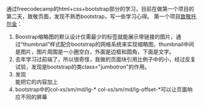 通过freecodecamp的html+css+bootstrap部分的学习，目前在做第一个项目的第二天，致敬页面，发现不熟悉bootstrap，写一些学习心得。
第一个项目<a href="">致敬托尔金</a>：
<ol>
<li>Boostrap缩略图的默认设计仅需最少的标签就能展示带链接的图片，通过“thumbnail”样式配合bootstrap的网格系统来实现缩略图，thumbnail中间是图片，图片周围是一小圈空白，外面是边框和圆角，下面是文字。</li>
<li>去年学习过前端了，所以很奇怪，我做的页面块引用比例子中的小，经过反复试验，发现是bootstrap的类class="jumbotron"的作用。</li>
<li>发现<footer></footer>能把它的内容加上</li>
<li>bootstrap中的col-xs/sm/md/lg-* col-xs/sm/md/lg-offset-*可以让页面响应不同的屏幕</li>
<ol>

